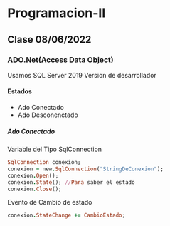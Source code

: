# Programacion-II
## Clase 08/06/2022
### ADO.Net(Access Data Object)
Usamos SQL Server 2019 Version de desarrollador
#### Estados
+ Ado Conectado
+ Ado Desconenctado
##### Ado Conectado
Variable del Tipo SqlConnection
```ruby
SqlConnection conexion;
conexion = new.SqlConnection("StringDeConexion");
conexion.Open();
conexion.State(); //Para saber el estado
conexion.Close();
```
Evento de Cambio de estado
```ruby
conexion.StateChange += CambioEstado;
```
